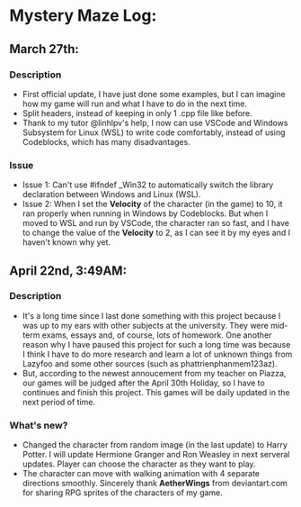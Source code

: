 # Mystery Maze Log:

## March 27th:
### Description
- First official update, I have just done some examples, but I can imagine how my game will run and what I have to do in the next time.
- Split headers, instead of keeping in only 1 .cpp file like before.
- Thank to my tutor @linhlpv's help, I now can use VSCode and Windows Subsystem for Linux (WSL) to write code comfortably, instead of using Codeblocks, which has many disadvantages.
### Issue
- Issue 1: Can't use #ifndef _Win32 to automatically switch the library declaration between Windows and Linux (WSL).
- Issue 2: When I set the **Velocity** of the character (in the game) to 10, it ran properly when running in Windows by Codeblocks. But when I moved to WSL and run by VSCode, the character ran so fast, and I have to change the value of the **Velocity** to 2, as I can see it by my eyes and I haven't known why yet.

## April 22nd, 3:49AM:
### Description
- It's a long time since I last done something with this project because I was up to my ears with other subjects at the university. They were mid-term exams, essays and, of course, lots of homework. One another reason why I have paused this project for such a long time was because I think I have to do more research and learn a lot of unknown things from Lazyfoo and some other sources (such as phattrienphanmem123az).
- But, according to the newest annoucement from my teacher on Piazza, our games will be judged after the April 30th Holiday, so I have to continues and finish this project. This games will be daily updated in the next period of time.
### What's new?
- Changed the character from random image (in the last update) to Harry Potter. I will update Hermione Granger and Ron Weasley in next serveral updates. Player can choose the character as they want to play.
- The character can move with walking animation with 4 separate directions smoothly. Sincerely thank **AetherWings** from deviantart.com for sharing RPG sprites of the characters of my game.
